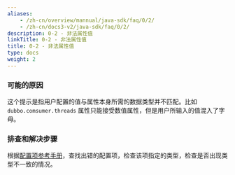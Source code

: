 ```yaml
---
aliases:
    - /zh-cn/overview/mannual/java-sdk/faq/0/2/
    - /zh-cn/docs3-v2/java-sdk/faq/0/2/
description: 0-2 - 非法属性值
linkTitle: 0-2 - 非法属性值
title: 0-2 - 非法属性值
type: docs
weight: 2
---
```







### 可能的原因
这个提示是指用户配置的值与属性本身所需的数据类型并不匹配。比如 `dubbo.comsumer.threads` 属性只能接受数值属性，但是用户所输入的值混入了字母。

### 排查和解决步骤
根据[配置项参考手册](../../../reference-manual/config/properties)，查找出错的配置项，检查该项指定的类型，检查是否出现类型不一致的情况。